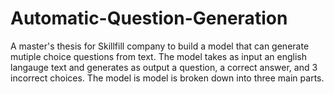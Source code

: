 # Automatic-Question-Generation
A master's thesis for Skillfill company to build a model that can generate mutiple choice questions from text.
The model takes as input an english langauge text and generates as output a question, a correct answer, and 3 incorrect choices.
The model is model is broken down into three main parts.  
